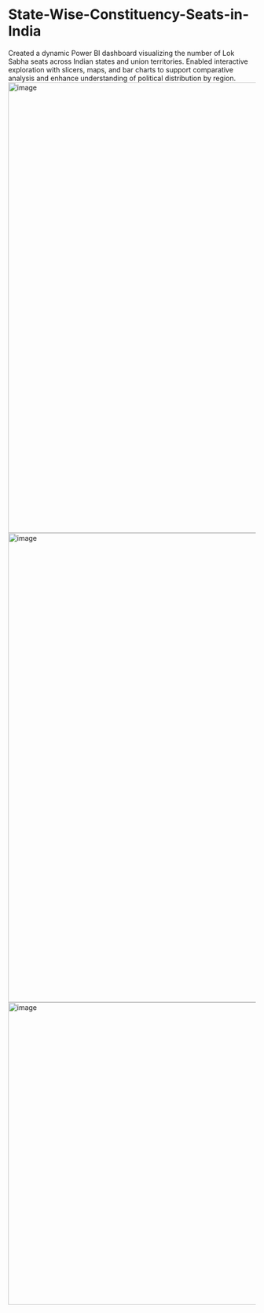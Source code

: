 # State-Wise-Constituency-Seats-in-India
Created a dynamic Power BI dashboard visualizing the number of Lok Sabha seats across Indian states and union territories. Enabled interactive exploration with slicers, maps, and bar charts to support comparative analysis and enhance understanding of political distribution by region.
<img width="1353" height="916" alt="image" src="https://github.com/user-attachments/assets/0f317496-1921-425e-897e-80ae703da19a" />
<img width="1204" height="954" alt="image" src="https://github.com/user-attachments/assets/a8916115-761d-4cb2-beda-023a0f4d6ab5" />
<img width="1107" height="615" alt="image" src="https://github.com/user-attachments/assets/4a513ea9-d281-48d5-970b-fbf2f7efb2d7" />

